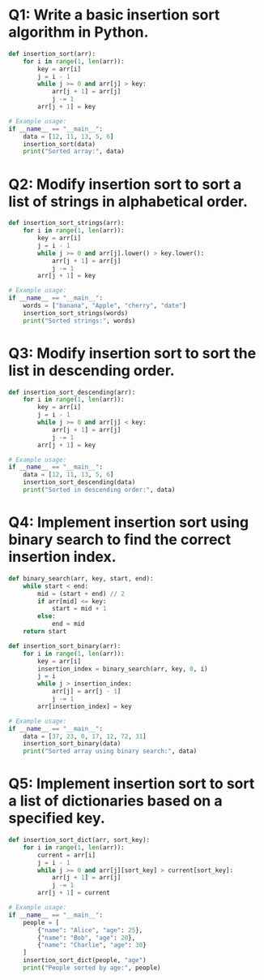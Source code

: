 # Q1: Write a basic insertion sort algorithm in Python.

```python
def insertion_sort(arr):
    for i in range(1, len(arr)):
        key = arr[i]
        j = i - 1
        while j >= 0 and arr[j] > key:
            arr[j + 1] = arr[j]
            j -= 1
        arr[j + 1] = key

# Example usage:
if __name__ == "__main__":
    data = [12, 11, 13, 5, 6]
    insertion_sort(data)
    print("Sorted array:", data)
```

# Q2: Modify insertion sort to sort a list of strings in alphabetical order.
```python
def insertion_sort_strings(arr):
    for i in range(1, len(arr)):
        key = arr[i]
        j = i - 1
        while j >= 0 and arr[j].lower() > key.lower():
            arr[j + 1] = arr[j]
            j -= 1
        arr[j + 1] = key

# Example usage:
if __name__ == "__main__":
    words = ["banana", "Apple", "cherry", "date"]
    insertion_sort_strings(words)
    print("Sorted strings:", words)
```
# Q3: Modify insertion sort to sort the list in descending order.
```python
def insertion_sort_descending(arr):
    for i in range(1, len(arr)):
        key = arr[i]
        j = i - 1
        while j >= 0 and arr[j] < key:
            arr[j + 1] = arr[j]
            j -= 1
        arr[j + 1] = key

# Example usage:
if __name__ == "__main__":
    data = [12, 11, 13, 5, 6]
    insertion_sort_descending(data)
    print("Sorted in descending order:", data)
```

# Q4: Implement insertion sort using binary search to find the correct insertion index.

```python
def binary_search(arr, key, start, end):
    while start < end:
        mid = (start + end) // 2
        if arr[mid] <= key:
            start = mid + 1
        else:
            end = mid
    return start

def insertion_sort_binary(arr):
    for i in range(1, len(arr)):
        key = arr[i]
        insertion_index = binary_search(arr, key, 0, i)
        j = i
        while j > insertion_index:
            arr[j] = arr[j - 1]
            j -= 1
        arr[insertion_index] = key

# Example usage:
if __name__ == "__main__":
    data = [37, 23, 0, 17, 12, 72, 31]
    insertion_sort_binary(data)
    print("Sorted array using binary search:", data)
```

# Q5: Implement insertion sort to sort a list of dictionaries based on a specified key.
```python
def insertion_sort_dict(arr, sort_key):
    for i in range(1, len(arr)):
        current = arr[i]
        j = i - 1
        while j >= 0 and arr[j][sort_key] > current[sort_key]:
            arr[j + 1] = arr[j]
            j -= 1
        arr[j + 1] = current

# Example usage:
if __name__ == "__main__":
    people = [
        {"name": "Alice", "age": 25},
        {"name": "Bob", "age": 20},
        {"name": "Charlie", "age": 30}
    ]
    insertion_sort_dict(people, "age")
    print("People sorted by age:", people)
```